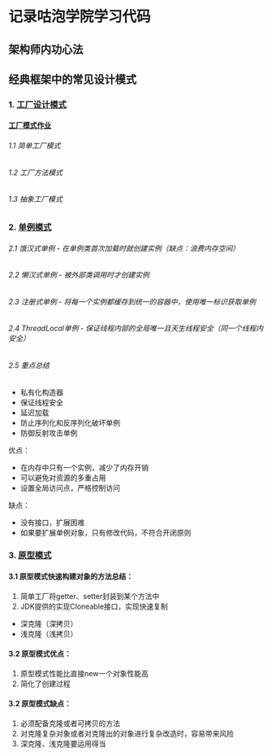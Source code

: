# 记录咕泡学院学习代码

## 架构师内功心法

## 经典框架中的常见设计模式

### 1. [工厂设计模式](https://github.com/kbslan/gupaolearning/tree/master/design_pattern/src/main/java/com/gupaoedu/vip/pattren/factory)

#### [工厂模式作业](https://github.com/kbslan/gupaolearning/tree/master/design_pattern/src/main/resources/design_pattern/factory_pattern)

###### 1.1 简单工厂模式
###### 1.2 工厂方法模式
###### 1.3 抽象工厂模式

### 2. [单例模式](https://github.com/kbslan/gupaolearning/tree/master/design_pattern/src/main/java/com/gupaoedu/vip/pattren/singleton)

###### 2.1 饿汉式单例 - 在单例类首次加载时就创建实例（缺点：浪费内存空间）
###### 2.2 懒汉式单例 - 被外部类调用时才创建实例
###### 2.3 注册式单例 - 将每一个实例都缓存到统一的容器中，使用唯一标识获取单例
###### 2.4 ThreadLocal单例 - 保证线程内部的全局唯一且天生线程安全（同一个线程内安全）
###### 2.5 重点总结
* 私有化构造器
* 保证线程安全
* 延迟加载
* 防止序列化和反序列化破坏单例
* 防御反射攻击单例

优点：
* 在内存中只有一个实例，减少了内存开销
* 可以避免对资源的多重占用
* 设置全局访问点，严格控制访问

缺点：
* 没有接口，扩展困难
* 如果要扩展单例对象，只有修改代码，不符合开闭原则

### 3. [原型模式](https://github.com/kbslan/gupaolearning/tree/master/design_pattern/src/main/java/com/gupaoedu/vip/pattren/prototype)

#### 3.1 原型模式快速构建对象的方法总结：
1. 简单工厂将getter、setter封装到某个方法中
2. JDK提供的实现Cloneable接口，实现快速复制
* 深克隆（深拷贝）
* 浅克隆（浅拷贝）

#### 3.2 原型模式优点：
1. 原型模式性能比直接new一个对象性能高
2. 简化了创建过程

#### 3.2 原型模式缺点：
1. 必须配备克隆或者可拷贝的方法
2. 对克隆复杂对象或者对克隆出的对象进行复杂改造时，容易带来风险
3. 深克隆、浅克隆要运用得当


